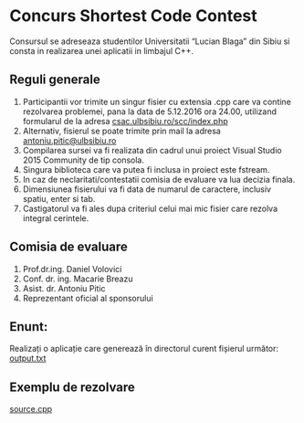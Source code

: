# Concurs Shortest Code Contest
Consursul se adreseaza studentilor Universitatii “Lucian Blaga” din Sibiu si consta in realizarea unei aplicatii in limbajul C++.

## Reguli generale
1.  Participantii vor trimite un singur fisier cu extensia .cpp care va contine rezolvarea problemei, pana la data de 5.12.2016 ora 24.00, utilizand formularul de la adresa [csac.ulbsibiu.ro/scc/index.php](http://csac.ulbsibiu.ro/scc/index.php)
2.  Alternativ, fisierul se poate trimite prin mail la adresa [antoniu.pitic@ulbsibiu.ro](mailto:antoniu.pitic@ulbsibiu.ro)
3.  Compilarea sursei va fi realizata din cadrul unui proiect Visual Studio 2015 Community de tip consola.
4.  Singura biblioteca care va putea fi inclusa in proiect este fstream.
5.  In caz de neclaritati/contestatii comisia de evaluare va lua decizia finala.
6.  Dimensiunea fisierului va fi data de numarul de caractere, inclusiv spatiu, enter si tab.
7.  Castigatorul va fi ales dupa criteriul celui mai mic fisier care rezolva integral cerintele.

## Comisia de evaluare
1.  Prof.dr.ing. Daniel Volovici
2.  Conf. dr. ing. Macarie Breazu
3.  Asist. dr. Antoniu Pitic
4.  Reprezentant oficial al sponsorului

## Enunt:
Realizați o aplicație care generează în directorul curent fișierul următor: [output.txt](https://github.com/eliandoran/codegolf-arecibo/blob/master/sample/output.txt)

## Exemplu de rezolvare
[source.cpp](https://github.com/eliandoran/codegolf-arecibo/blob/master/sample/source.cpp)
